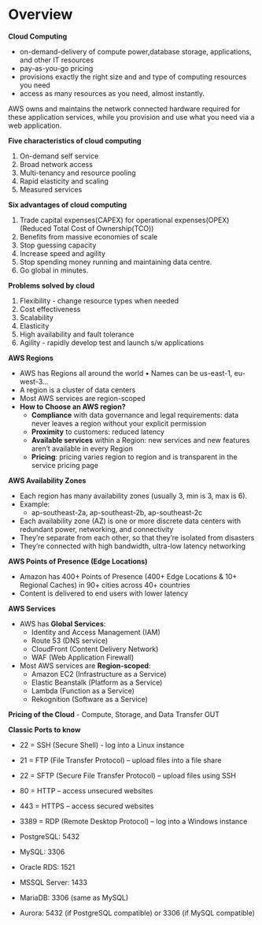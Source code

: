 # Overview


**Cloud Computing**  
  - on-demand-delivery of compute power,database storage, applications, and other IT resources
  - pay-as-you-go pricing
  - provisions exactly the right size and and type of computing resources you need
  - access as many resources as you need, almost instantly.
	
AWS owns and maintains the network connected hardware required for these application services, while you provision and use what you need via a web application.

**Five characteristics of cloud computing**
1. On-demand self service
2. Broad network access
3. Multi-tenancy and resource pooling
4. Rapid elasticity and scaling
5. Measured services

**Six advantages of cloud computing**
1. Trade capital expenses(CAPEX) for operational expenses(OPEX) (Reduced Total Cost of Ownership(TCO))
2. Benefits from massive economies of scale
3. Stop guessing capacity
4. Increase speed and agility
5. Stop spending money running and maintaining data centre.
6. Go global in minutes.

**Problems solved by cloud**
1. Flexibility - change resource types when needed
2. Cost effectiveness
3. Scalability
4. Elasticity
5. High availability and fault tolerance
6. Agility - rapidly develop test and launch s/w applications

**AWS Regions**

  - AWS has Regions all around the world • Names can be us-east-1, eu-west-3...
  - A region is a cluster of data centers
  - Most AWS services are region-scoped
  - **How to Choose an AWS region?**
    - **Compliance** with data governance and legal requirements: data never leaves a region without your explicit permission
    - **Proximity** to customers: reduced latency
    - **Available services** within a Region: new services and new features aren’t available in every Region
    - **Pricing**: pricing varies region to region and is transparent in the service pricing page

**AWS Availability Zones**
  - Each region has many availability zones (usually 3, min is 3, max is 6). 
  - Example:
	- ap-southeast-2a, ap-southeast-2b, ap-southeast-2c
  - Each availability zone (AZ) is one or more discrete data centers with redundant power, networking, and connectivity
  - They’re separate from each other, so that they’re isolated from disasters
  - They’re connected with high bandwidth, ultra-low latency networking

**AWS Points of Presence (Edge Locations)**
  - Amazon has 400+ Points of Presence (400+ Edge Locations & 10+ Regional Caches) in 90+ cities across 40+ countries
  - Content is delivered to end users with lower latency

**AWS Services**

  - AWS has **Global Services**:
    - Identity and Access Management (IAM)
    - Route 53 (DNS service)
    - CloudFront (Content Delivery Network)
    - WAF (Web Application Firewall)
  - Most AWS services are **Region-scoped**:
    - Amazon EC2 (Infrastructure as a Service)
    - Elastic Beanstalk (Platform as a Service)
    - Lambda (Function as a Service)
    - Rekognition (Software as a Service)

**Pricing of the Cloud** -  Compute, Storage, and Data Transfer OUT

**Classic Ports to know**
- 22 = SSH (Secure Shell) - log into a Linux instance
- 21 = FTP (File Transfer Protocol) – upload files into a file share
- 22 = SFTP (Secure File Transfer Protocol) – upload files using SSH
- 80 = HTTP – access unsecured websites
- 443 = HTTPS – access secured websites
- 3389 = RDP (Remote Desktop Protocol) – log into a Windows instance

- PostgreSQL: 5432
- MySQL: 3306
- Oracle RDS: 1521
- MSSQL Server: 1433
- MariaDB: 3306 (same as MySQL)
- Aurora: 5432 (if PostgreSQL compatible) or 3306 (if MySQL compatible)